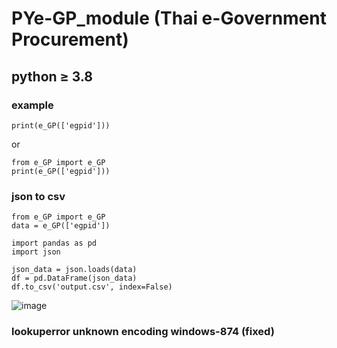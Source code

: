 # PYe-GP_module (Thai e-Government Procurement)
## python ≥ 3.8
### example
```
print(e_GP(['egpid']))
```
or
```
from e_GP import e_GP
print(e_GP(['egpid']))
```
### json to csv
```
from e_GP import e_GP
data = e_GP(['egpid'])

import pandas as pd
import json

json_data = json.loads(data)
df = pd.DataFrame(json_data)
df.to_csv('output.csv', index=False)
```

![image](https://github.com/user-attachments/assets/3b9da0b8-515e-4613-8bac-c37057c16d7c)



### lookuperror unknown encoding windows-874 (fixed)
